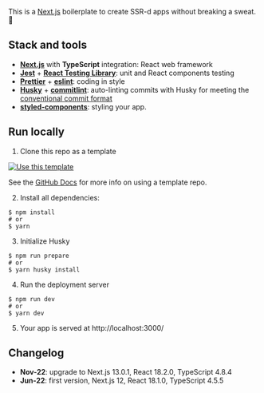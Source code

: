 This is a [Next.js](https://nextjs.org/) boilerplate to create SSR-d apps without breaking a sweat. 🥵

## Stack and tools

- **[Next.js](https://nextjs.org/)** with **TypeScript** integration: React web framework
- **[Jest](https://jestjs.io/)** + **[React Testing Library](https://testing-library.com/docs/react-testing-library/intro/)**: unit and React components testing
- **[Prettier](https://prettier.io/docs/en/index.html)** + **[eslint](https://eslint.org/)**: coding in style
- **[Husky](https://github.com/typicode/husky)** + **[commitlint](https://github.com/conventional-changelog/commitlint)**: auto-linting commits with Husky for meeting the [conventional commit format](https://www.conventionalcommits.org/en/v1.0.0/)
- **[styled-components](https://styled-components.com/)**: styling your app.

## Run locally

1. Clone this repo as a template

[![Use this template](https://img.shields.io/badge/Genereate-Use_this_template-2ea44f?style=for-the-badge)](https://github.com/lazy-ocean/next-js-boilerplate/generate)

See the [GitHub Docs](https://docs.github.com/en/repositories/creating-and-managing-repositories/creating-a-repository-from-a-template) for more info on using a template repo.

2. Install all dependencies:

```
$ npm install
# or
$ yarn
```

3. Initialize Husky

```
$ npm run prepare
# or
$ yarn husky install
```

4. Run the deployment server

```
$ npm run dev
# or
$ yarn dev
```

5. Your app is served at http://localhost:3000/

## Changelog

- **Nov-22**: upgrade to Next.js 13.0.1, React 18.2.0, TypeScript 4.8.4
- **Jun-22**: first version, Next.js 12, React 18.1.0, TypeScript 4.5.5
